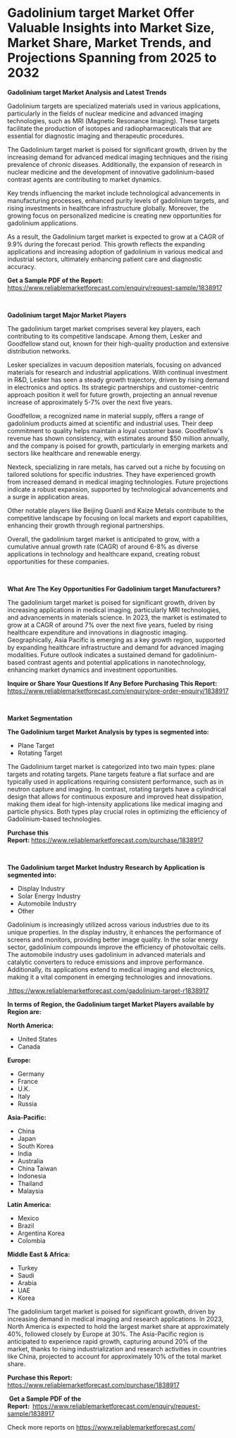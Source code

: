 <p><h1>Gadolinium target Market Offer Valuable Insights into Market Size, Market Share, Market Trends, and Projections Spanning from 2025 to 2032</h1></p><p><strong>Gadolinium target Market Analysis and Latest Trends</strong></p>
<p><p>Gadolinium targets are specialized materials used in various applications, particularly in the fields of nuclear medicine and advanced imaging technologies, such as MRI (Magnetic Resonance Imaging). These targets facilitate the production of isotopes and radiopharmaceuticals that are essential for diagnostic imaging and therapeutic procedures. </p><p>The Gadolinium target market is poised for significant growth, driven by the increasing demand for advanced medical imaging techniques and the rising prevalence of chronic diseases. Additionally, the expansion of research in nuclear medicine and the development of innovative gadolinium-based contrast agents are contributing to market dynamics. </p><p>Key trends influencing the market include technological advancements in manufacturing processes, enhanced purity levels of gadolinium targets, and rising investments in healthcare infrastructure globally. Moreover, the growing focus on personalized medicine is creating new opportunities for gadolinium applications. </p><p>As a result, the Gadolinium target market is expected to grow at a CAGR of 9.9% during the forecast period. This growth reflects the expanding applications and increasing adoption of gadolinium in various medical and industrial sectors, ultimately enhancing patient care and diagnostic accuracy.</p></p>
<p><strong>Get a Sample PDF of the Report:&nbsp;</strong> <a href="https://www.reliablemarketforecast.com/enquiry/request-sample/1838917?utm_campaign=2267&utm_medium=2&utm_source=Github&utm_content=ia&utm_term=03022025&utm_id=gadolinium-target">https://www.reliablemarketforecast.com/enquiry/request-sample/1838917</a></p>
<p>&nbsp;</p>
<p><strong>Gadolinium target Major Market Players</strong></p>
<p><p>The gadolinium target market comprises several key players, each contributing to its competitive landscape. Among them, Lesker and Goodfellow stand out, known for their high-quality production and extensive distribution networks.</p><p>Lesker specializes in vacuum deposition materials, focusing on advanced materials for research and industrial applications. With continual investment in R&D, Lesker has seen a steady growth trajectory, driven by rising demand in electronics and optics. Its strategic partnerships and customer-centric approach position it well for future growth, projecting an annual revenue increase of approximately 5-7% over the next five years.</p><p>Goodfellow, a recognized name in material supply, offers a range of gadolinium products aimed at scientific and industrial uses. Their deep commitment to quality helps maintain a loyal customer base. Goodfellow's revenue has shown consistency, with estimates around $50 million annually, and the company is poised for growth, particularly in emerging markets and sectors like healthcare and renewable energy.</p><p>Nexteck, specializing in rare metals, has carved out a niche by focusing on tailored solutions for specific industries. They have experienced growth from increased demand in medical imaging technologies. Future projections indicate a robust expansion, supported by technological advancements and a surge in application areas.</p><p>Other notable players like Beijing Guanli and Kaize Metals contribute to the competitive landscape by focusing on local markets and export capabilities, enhancing their growth through regional partnerships.</p><p>Overall, the gadolinium target market is anticipated to grow, with a cumulative annual growth rate (CAGR) of around 6-8% as diverse applications in technology and healthcare expand, creating robust opportunities for these companies.</p></p>
<p>&nbsp;</p>
<p><strong>What Are The Key Opportunities For Gadolinium target Manufacturers?</strong></p>
<p><p>The gadolinium target market is poised for significant growth, driven by increasing applications in medical imaging, particularly MRI technologies, and advancements in materials science. In 2023, the market is estimated to grow at a CAGR of around 7% over the next five years, fueled by rising healthcare expenditure and innovations in diagnostic imaging. Geographically, Asia Pacific is emerging as a key growth region, supported by expanding healthcare infrastructure and demand for advanced imaging modalities. Future outlook indicates a sustained demand for gadolinium-based contrast agents and potential applications in nanotechnology, enhancing market dynamics and investment opportunities.</p></p>
<p><strong>Inquire or Share Your Questions If Any Before Purchasing This Report:</strong> <a href="https://www.reliablemarketforecast.com/enquiry/pre-order-enquiry/1838917?utm_campaign=2267&utm_medium=2&utm_source=Github&utm_content=ia&utm_term=03022025&utm_id=gadolinium-target">https://www.reliablemarketforecast.com/enquiry/pre-order-enquiry/1838917</a></p>
<p>&nbsp;</p>
<p><strong>Market Segmentation</strong></p>
<p><strong>The Gadolinium target Market Analysis by types is segmented into:</strong></p>
<p><ul><li>Plane Target</li><li>Rotating Target</li></ul></p>
<p><p>The Gadolinium target market is categorized into two main types: plane targets and rotating targets. Plane targets feature a flat surface and are typically used in applications requiring consistent performance, such as in neutron capture and imaging. In contrast, rotating targets have a cylindrical design that allows for continuous exposure and improved heat dissipation, making them ideal for high-intensity applications like medical imaging and particle physics. Both types play crucial roles in optimizing the efficiency of Gadolinium-based technologies.</p></p>
<p><strong>Purchase this Report:&nbsp;</strong><a href="https://www.reliablemarketforecast.com/purchase/1838917?utm_campaign=2267&utm_medium=2&utm_source=Github&utm_content=ia&utm_term=03022025&utm_id=gadolinium-target">https://www.reliablemarketforecast.com/purchase/1838917</a></p>
<p>&nbsp;</p>
<p><strong>The Gadolinium target Market Industry Research by Application is segmented into:</strong></p>
<p><ul><li>Display Industry</li><li>Solar Energy Industry</li><li>Automobile Industry</li><li>Other</li></ul></p>
<p><p>Gadolinium is increasingly utilized across various industries due to its unique properties. In the display industry, it enhances the performance of screens and monitors, providing better image quality. In the solar energy sector, gadolinium compounds improve the efficiency of photovoltaic cells. The automobile industry uses gadolinium in advanced materials and catalytic converters to reduce emissions and improve performance. Additionally, its applications extend to medical imaging and electronics, making it a vital component in emerging technologies and innovations.</p></p>
<p><a href="https://www.reliablemarketforecast.com/gadolinium-target-r1838917?utm_campaign=2267&utm_medium=2&utm_source=Github&utm_content=ia&utm_term=03022025&utm_id=gadolinium-target">&nbsp;https://www.reliablemarketforecast.com/gadolinium-target-r1838917</a></p>
<p><strong>In terms of Region, the Gadolinium target Market Players available by Region are:</strong></p>
<p>
    <p> <strong> North America: </strong>
        <ul>
            <li>United States</li>
            <li>Canada</li>
        </ul>
        </p> 
    <p> <strong> Europe: </strong>
        <ul>
            <li>Germany</li>
            <li>France</li>
            <li>U.K.</li>
            <li>Italy</li>
            <li>Russia</li>
        </ul>
        </p> 
    <p> <strong> Asia-Pacific: </strong>
        <ul>
            <li>China</li>
            <li>Japan</li>
            <li>South Korea</li>
            <li>India</li>
            <li>Australia</li>
            <li>China Taiwan</li>
            <li>Indonesia</li>
            <li>Thailand</li>
            <li>Malaysia</li>
        </ul>
        </p> 
    <p> <strong> Latin America: </strong>
        <ul>
            <li>Mexico</li>
            <li>Brazil</li>
            <li>Argentina Korea</li>
            <li>Colombia</li>
        </ul>
        </p> 
    <p> <strong> Middle East & Africa: </strong>
        <ul>
            <li>Turkey</li>
            <li>Saudi</li>
            <li>Arabia</li>
            <li>UAE</li>
            <li>Korea</li>
        </ul>
    </p>
    </p>
<p><p>The gadolinium target market is poised for significant growth, driven by increasing demand in medical imaging and research applications. In 2023, North America is expected to hold the largest market share at approximately 40%, followed closely by Europe at 30%. The Asia-Pacific region is anticipated to experience rapid growth, capturing around 20% of the market, thanks to rising industrialization and research activities in countries like China, projected to account for approximately 10% of the total market share.</p></p>
<p><strong>Purchase this Report: </strong><a href="https://www.reliablemarketforecast.com/purchase/1838917?utm_campaign=2267&utm_medium=2&utm_source=Github&utm_content=ia&utm_term=03022025&utm_id=gadolinium-target">https://www.reliablemarketforecast.com/purchase/1838917</a></p>
<p>&nbsp;<strong>Get a Sample PDF of the Report:&nbsp;&nbsp;</strong><a href="https://www.reliablemarketforecast.com/enquiry/request-sample/1838917?utm_campaign=2267&utm_medium=2&utm_source=Github&utm_content=ia&utm_term=03022025&utm_id=gadolinium-target">https://www.reliablemarketforecast.com/enquiry/request-sample/1838917</a></p>
<p><strong></strong></p>
<p>Check more reports on <a href="https://www.reliablemarketforecast.com/?utm_campaign=2267&utm_medium=2&utm_source=Github&utm_content=ia&utm_term=03022025&utm_id=gadolinium-target">https://www.reliablemarketforecast.com/</a></p>